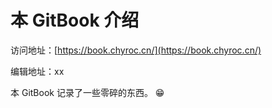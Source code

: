 # 本 GitBook 介绍

访问地址：[https://book.chyroc.cn/](https://book.chyroc.cn/)

编辑地址：xx

本 GitBook 记录了一些零碎的东西。 😁 



